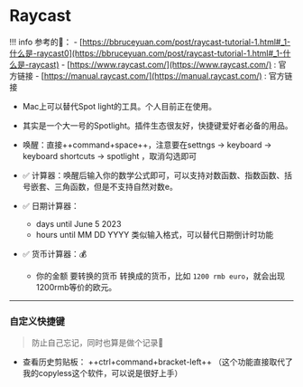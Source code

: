# Raycast


!!! info
    参考的🔗： 
    - [https://bbruceyuan.com/post/raycast-tutorial-1.html#_1-什么是-raycast0](https://bbruceyuan.com/post/raycast-tutorial-1.html#_1-什么是-raycast)
    - [https://www.raycast.com/](https://www.raycast.com/) : 官方链接
    - [https://manual.raycast.com/](https://manual.raycast.com/) : 官方链接

- Mac上可以替代Spot light的工具。个人目前正在使用。
- 其实是一个大一号的Spotlight。插件生态很友好，快捷键爱好者必备的用品。



- 唤醒：直接++command+space++，注意要在settngs -> keyboard -> keyboard shortcuts -> spotlight ，取消勾选即可
- ✅ 计算器：唤醒后输入你的数学公式即可，可以支持对数函数、指数函数、括号嵌套、三角函数，但是不支持自然对数e。
- ✅ 日期计算器：
    - days until June 5 2023
    - hours until MM DD YYYY 类似输入格式，可以替代日期倒计时功能
- ✅ 货币计算器：💰
    - 你的金额 要转换的货币 转换成的货币，比如 `1200 rmb euro`，就会出现1200rmb等价的欧元。


-------------


### 自定义快捷键

> 防止自己忘记，同时也算是做个记录📝
- 查看历史剪贴板： ++ctrl+command+bracket-left++ （这个功能直接取代了我的copyless这个软件，可以说是很好上手）